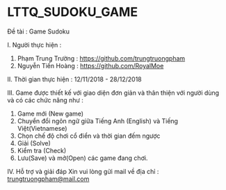 # LTTQ_SUDOKU_GAME
Đề tài : Game Sudoku

I. Người thực hiện : 
1. Phạm Trung Trường : https://github.com/trungtruongpham
2. Nguyễn Tiến Hoàng : https://github.com/RoyalMoe

II. Thời gian thực hiện : 12/11/2018 - 28/12/2018

III. Game được thiết kế với giao diện đơn giản và thân thiện với người dùng và có các chức năng như :
1. Game mới (New game)
2. Chuyển đổi ngôn ngữ giữa Tiếng Anh (English) và Tiếng Việt(Vietnamese)
3. Chọn chế độ chơi cổ điển và thời gian đếm ngược
4. Giải (Solve)
5. Kiểm tra (Check)
6. Lưu(Save) và mở(Open) các game đang chơi.

IV. Hỗ trợ và giải đáp
Xin vui lòng gửi mail về địa chỉ : trungtruongpham@mail.com
